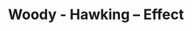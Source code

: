 ---
title: Woody - Hawking – Effect
builder: true
type: coming-soon

# Content section
sections:
  - headerSection
  - aboutSection
  - servicesSection
  - teamSection
  - contactSection
  - subscribeSection

# Background effect
hawkingEffect: 
  enable: true
  ### Use C++ Hex colors for this effects. Recommended free program ColorMania.
  backgroundColor: 0x191919
  color: 0x4a4a4a
  color2: 0x3F51B5

---